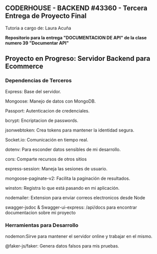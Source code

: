 

## CODERHOUSE - BACKEND #43360 - Tercera Entrega de Proyecto Final

Tutoria a cargo de: Laura Acuña

**Repositorio para la entrega "DOCUMENTACION DE API" de la clase numero 39 "Documentar API"**

## Proyecto en Progreso: Servidor Backend para Ecommerce

### Dependencias de Terceros
Express: Base del servidor.

Mongoose: Manejo de datos con MongoDB.

Passport: Autenticacion de credenciales.


bcrypt: Encriptacion de passwords.

jsonwebtoken: Crea tokens para mantener la identidad segura.

Socket.io: Comunicación en tiempo real.

dotenv: Para esconder datos sensibles de mi desarrollo.

cors: Comparte recursos de otros sitios

express-session: Maneja las sesiones de usuario.

mongoose-paginate-v2: Facilita la paginación de resultados.

winston: Registra lo que está pasando en mi aplicación.

nodemailer: Extension para enviar correos 
electronicos desde Node

swagger-jsdoc & Swagger-ui-express: /api/docs para encontrar documentacion sobre mi proyecto

### Herramientas para Desarrollo

nodemon:Sirve para mantener el servidor online y trabajar en el mismo.

@faker-js/faker: Genera datos falsos para mis pruebas.
